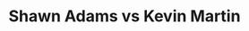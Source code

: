 ---
title: Shawn Adams vs Kevin Martin
player1:
  name: Adams, Shawn
  percent: 72
  wins: 1
  losses: 1
player2:
  name: Martin, Kevin
  percent: 75
  wins: 1
  losses: 1
games:
- player1:
    team: NS
    position: Fourth
    percent: 68
    win: 1
    loss: 0
  player2:
    team: AB
    position: Fourth
    percent: 65
    win: 0
    loss: 1
  event: Brier
  year: 2000
  draw: Round Robin(4)
  score: NS 7 - AB 6
- player1:
    team: NS
    position: Fourth
    percent: 78
    win: 0
    loss: 1
  player2:
    team: AB
    position: Fourth
    percent: 85
    win: 1
    loss: 0
  event: Brier
  year: 2011
  draw: Round Robin(9)
  score: AB 9 - NS 7
- player1:
    team: ADA
    position: Fourth
    percent: 84
    win: 0
    loss: 1
  player2:
    team: MAR
    position: Fourth
    percent: 91
    win: 1
    loss: 0
  event: Trials (Men)
  year: 2005
  draw: Round Robin(8)
  score: ADA 5 - MAR 7
---